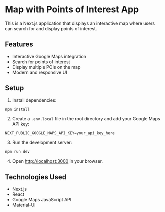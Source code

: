 # Map with Points of Interest App

This is a Next.js application that displays an interactive map where users can search for and display points of interest.

## Features
- Interactive Google Maps integration
- Search for points of interest
- Display multiple POIs on the map
- Modern and responsive UI

## Setup

1. Install dependencies:
```bash
npm install
```

2. Create a `.env.local` file in the root directory and add your Google Maps API key:
```
NEXT_PUBLIC_GOOGLE_MAPS_API_KEY=your_api_key_here
```

3. Run the development server:
```bash
npm run dev
```

4. Open [http://localhost:3000](http://localhost:3000) in your browser.

## Technologies Used
- Next.js
- React
- Google Maps JavaScript API
- Material-UI
